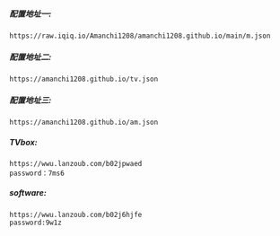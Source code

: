 ##### 配置地址一:
```
https://raw.iqiq.io/Amanchi1208/amanchi1208.github.io/main/m.json
```

##### 配置地址二:
```
https://amanchi1208.github.io/tv.json
```

##### 配置地址三:
```
https://amanchi1208.github.io/am.json
```

##### TVbox:
```
https://wwu.lanzoub.com/b02jpwaed
password：7ms6
```
##### software:
```
https://wwu.lanzoub.com/b02j6hjfe
password:9w1z
```
